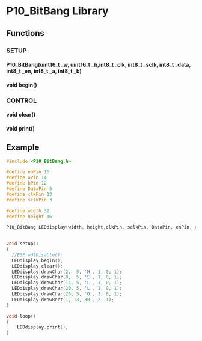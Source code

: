 # P10_BitBang Library
 

## Functions
### SETUP
#### P10_BitBang(uint16_t _w, uint16_t _h,int8_t _clk, int8_t _sclk, int8_t _data, int8_t _en, int8_t _a, int8_t _b)
#### void begin()


### CONTROL 
#### void clear()
#### void print()


## Example

```c++
#include <P10_BitBang.h>

#define enPin 16
#define aPin 14
#define bPin 12
#define DataPin 5
#define clkPin 13
#define sclkPin 3

#define width 32
#define height 16

P10_BitBang LEDdisplay(width, height,clkPin, sclkPin, DataPin, enPin, aPin, bPin);
  

void setup() 
{
  //ESP.wdtDisable();
  LEDdisplay.begin();
  LEDdisplay.clear();
  LEDdisplay.drawChar(2,  5, 'H', 1, 0, 1);
  LEDdisplay.drawChar(8,  5, 'E', 1, 0, 1);
  LEDdisplay.drawChar(14, 5, 'L', 1, 0, 1);
  LEDdisplay.drawChar(20, 5, 'L', 1, 0, 1);
  LEDdisplay.drawChar(26, 5, 'O', 1, 0, 1);
  LEDdisplay.drawRect(1, 13, 30 , 2, 1); 
}

void loop() 
{
    LEDdisplay.print();
}
```
